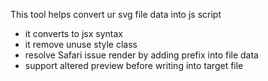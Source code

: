This tool helps convert ur svg file data into js script
- it converts to jsx syntax
- it remove unuse style class
- resolve Safari issue render by adding prefix into file data
- support altered preview before writing into target file 
